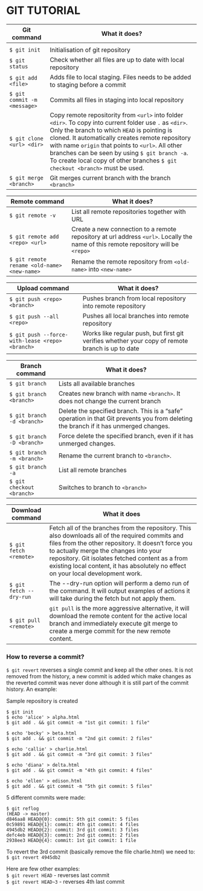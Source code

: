# GIT TUTORIAL

Git command | What it does?
------------------- | -----------------------
<img width=200/>|<img width=200/>
`$ git init ` | Initialisation of git repository
`$ git status` | Check whether all files are up to date with local repository
`$ git add <file>` | Adds file to local staging. Files needs to be added to staging before a commit
`$ git commit -m <message>` | Commits all files in staging into local repository
`$ git clone <url> <dir>` | Copy remote repositority from `<url>` into folder `<dir>`. To copy into current folder use `.` as `<dir>`. Only the branch to which `HEAD` is pointing is cloned. It automatically creates remote repository with name `origin` that points to `<url>`. All other branches can be seen by using `$ git branch -a`. To create local copy of other branches `$ git checkout <branch>` must be used.
`$ git merge <branch>` | Git merges current branch with the branch `<branch>`


Remote command | What it does?
------------------ | ---------------------------
`$ git remote -v` | List all remote repositories together with URL
`$ git remote add <repo> <url>` | Create a new connection to a remote repository at url address `<url>`. Locally the name of this remote repository will be `<repo>`
`$ git remote rename <old-name> <new-name>` | Rename the remote repository from `<old-name>` into `<new-name>`

Upload command | What it does?
------------------ | ---------------------------
`$ git push <repo> <branch>` | Pushes branch <branch> from local repository into remote repository <repo>
`$ git push --all <repo>` | Pushes all local branches into remote repository <repo>
`$ git push --force-with-lease <repo> <branch>` | Works like regular push, but first git verifies whether your copy of remote branch is up to date


Branch command | What it does?
------------------- | -----------------------
`$ git branch ` | Lists all available branches
`$ git branch <branch>` | Creates new branch with name `<branch>`. It does not change the current branch
`$ git branch -d <branch>` | Delete the specified branch. This is a “safe” operation in that Git prevents you from deleting the branch if it has unmerged changes.
`$ git branch -D <branch>` | Force delete the specified branch, even if it has unmerged changes. 
`$ git branch -m <branch>` | Rename the current branch to `<branch>`.
`$ git branch -a` | List all remote branches
`$ git checkout <branch>` | Switches to branch to `<branch>`

Download command | What it does
---------------- | -----------------------------
`$ git fetch <remote>` | Fetch all of the branches from the repository. This also downloads all of the required commits and files from the other repository.  It doesn’t force you to actually merge the changes into your repository. Git isolates fetched content as a from existing local content, it has absolutely no effect on your local development work.
`$ git fetch --dry-run` | The --dry-run option will perform a demo run of the command. It will output examples of actions it will take during the fetch but not apply them.
`$ git pull <remote>` | `git pull` is the more aggressive alternative, it will download the remote content for the active local branch and immediately execute git merge to create a merge commit for the new remote content. 


### How to reverse a commit?
`$ git revert` reverses a single commit and keep all the other ones. It is not removed from the history, a new commit is added which make changes as the reverted commit was never done although it is still part of the commit history. An example:

Sample repository is created 
```
$ git init
$ echo 'alice' > alpha.html
$ git add . && git commit -m "1st git commit: 1 file"

$ echo 'becky' > beta.html
$ git add . && git commit -m "2nd git commit: 2 files"

$ echo 'callie' > charlie.html
$ git add . && git commit -m "3rd git commit: 3 files"

$ echo 'diana' > delta.html
$ git add . && git commit -m "4th git commit: 4 files"

$ echo 'ellen' > edison.html
$ git add . && git commit -m "5th git commit: 5 files"
```

5 different commits were made:
```
$ git reflog
(HEAD -> master)
d846aa8 HEAD@{0}: commit: 5th git commit: 5 files
0c59891 HEAD@{1}: commit: 4th git commit: 4 files
4945db2 HEAD@{2}: commit: 3rd git commit: 3 files
defc4eb HEAD@{3}: commit: 2nd git commit: 2 files
2938ee3 HEAD@{4}: commit: 1st git commit: 1 file
```

To revert the 3rd commit (basically remove the file charlie.html) we need to:  
`$ git revert 4945db2`

Here are few other examples:  
`$ git revert HEAD` - reverses last commit  
`$ git revert HEAD~3` - reverses 4th last commit  


